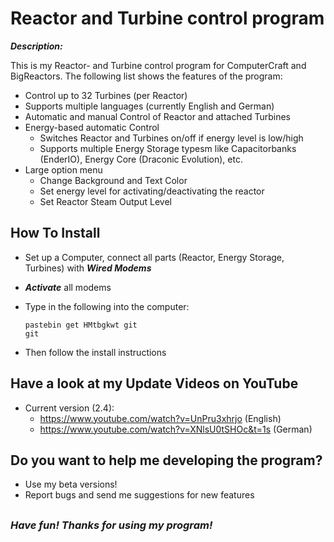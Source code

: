 # Reactor and Turbine control program
***Description:***

This is my Reactor- and Turbine control program for ComputerCraft and BigReactors.
The following list shows the features of the program:
- Control up to 32 Turbines (per Reactor)
- Supports multiple languages (currently English and German)
- Automatic and manual Control of Reactor and attached Turbines
- Energy-based automatic Control
    - Switches Reactor and Turbines on/off if energy level is low/high
    - Supports multiple Energy Storage typesm like Capacitorbanks (EnderIO), Energy Core (Draconic Evolution), etc.
- Large option menu
    - Change Background and Text Color
    - Set energy level for activating/deactivating the reactor
    - Set Reactor Steam Output Level
    
## How To Install
- Set up a Computer, connect all parts (Reactor, Energy Storage, Turbines) with ***Wired Modems***
- ***Activate*** all modems
- Type in the following into the computer:

    ```
    pastebin get HMtbgkwt git
    git
    ```
        
- Then follow the install instructions

## Have a look at my Update Videos on YouTube
- Current version (2.4):
    - https://www.youtube.com/watch?v=UnPru3xhrjo (English)
    - https://www.youtube.com/watch?v=XNlsU0tSHOc&t=1s (German)
    
    
## Do you want to help me developing the program?
- Use my beta versions!
- Report bugs and send me suggestions for new features

## 


### *Have fun! Thanks for using my program!*



